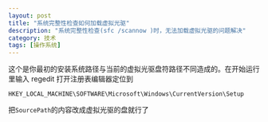 ```yaml
---
layout: post
title: "系统完整性检查如何加载虚拟光驱"
description: "系统完整性检查(sfc /scannow )时，无法加载虚拟光驱的问题解决"
category: 技术
tags: [操作系统]
---
```


这个是你最初的安装系统路径与当前的虚拟光驱盘符路径不同造成的。在开始运行里输入 regedit 打开注册表编辑器定位到

```
HKEY_LOCAL_MACHINE\SOFTWARE\Microsoft\Windows\CurrentVersion\Setup
```

把`SourcePath`的内容改成虚拟光驱的盘就行了
